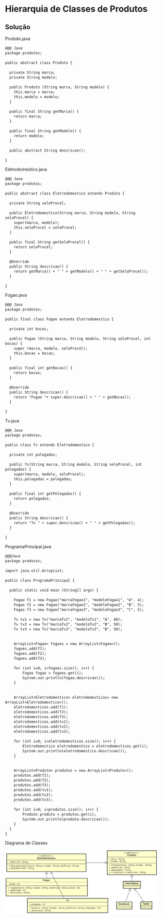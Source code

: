 <!SLIDE supplemental hierarquia_produtos_solucao>
# Hierarquia de Classes de Produtos 
## Solução

Produto.java

    @@@ Java
    package produtos;

    public abstract class Produto {

      private String marca;
	  private String modelo;
	
	  public Produto (String marca, String modelo) {
		this.marca = marca;
		this.modelo = modelo;
	  }
	
	  public final String getMarca() {
		return marca;
	  }
	
	  public final String getModelo() {
		return modelo;
	  }
	
	  public abstract String descricao();
	
    }

Eletrodomestico.java

    @@@ Java
    package produtos;

    public abstract class Eletrodomestico extends Produto {

	  private String seloProcel;

	  public Eletrodomestico(String marca, String modelo, String seloProcel) {
		super(marca, modelo);
		this.seloProcel = seloProcel;
	  }

	  public final String getSeloProcel() {
		return seloProcel;
	  }

	  @Override
	  public String descricao() {
		return getMarca() + " " + getModelo() + " " + getSeloProcel();
	  }

    }


Fogao.java

    @@@ Java
    package produtos;

    public final class Fogao extends Eletrodomestico {
	
	  private int bocas;

	  public Fogao (String marca, String modelo, String seloProcel, int bocas) {
		super (marca, modelo, seloProcel);
		this.bocas = bocas;
	  }
	
	  public final int getBocas() {
		return bocas;
	  }

	  @Override
	  public String descricao() {
		return "Fogao "+ super.descricao() + " " + getBocas();
	  }
	  
    }


Tv.java

    @@@ Java
    package produtos;

    public class Tv extends Eletrodomestico {

	  private int polegadas;

	  public Tv(String marca, String modelo, String seloProcel, int polegadas) {
		super(marca, modelo, seloProcel);
		this.polegadas = polegadas;
	  }

	  public final int getPolegadas() {
		return polegadas;
	  }

	  @Override
	  public String descricao() {
		return "Tv " + super.descricao() + " " + getPolegadas();
	  }

    }


ProgramaPrincipal.java

    @@@Java
    package produtos;

    import java.util.ArrayList;

    public class ProgramaPrincipal {

	  public static void main (String[] args) {
		
		Fogao f1 = new Fogao("marcaFogao1", "modeloFogao1", "A", 4);
		Fogao f2 = new Fogao("marcaFogao2", "modeloFogao2", "B", 5);
		Fogao f3 = new Fogao("marcaFogao3", "modeloFogao3", "C", 5);
		
		Tv tv1 = new Tv("marcaTv1", "modeloTv1", "A", 40);
		Tv tv2 = new Tv("marcaTv2", "modeloTv2", "B", 50);
		Tv tv3 = new Tv("marcaTv3", "modeloTv3", "B", 50);
		
		
		ArrayList<Fogao> fogoes = new ArrayList<Fogao>();
		fogoes.add(f1);
		fogoes.add(f2);
		fogoes.add(f3);

		for (int i=0; i<fogoes.size(); i++) {
			Fogao fogao = fogoes.get(i);
			System.out.println(fogao.descricao());
		}
		
		
		ArrayList<Eletrodomestico> eletrodomesticos= new ArrayList<Eletrodomestico>();
		eletrodomesticos.add(f1);
		eletrodomesticos.add(f2);
		eletrodomesticos.add(f3);
		eletrodomesticos.add(tv1);
		eletrodomesticos.add(tv2);
		eletrodomesticos.add(tv3);

		for (int i=0; i<eletrodomesticos.size(); i++) {
			Eletrodomestico eletrodomestico = eletrodomesticos.get(i);
			System.out.println(eletrodomestico.descricao());
		}
		

		ArrayList<Produto> produtos = new ArrayList<Produto>();
		produtos.add(f1);
		produtos.add(f2);
		produtos.add(f3);
		produtos.add(tv1);
		produtos.add(tv2);
		produtos.add(tv3);

		for (int i=0; i<produtos.size(); i++) {
			Produto produto = produtos.get(i);
			System.out.println(produto.descricao());
		}	
	  }	
    }
    
Diagrama de Classes

![.fancyborder](_images/hierarquia_produtos_solucao.png)
